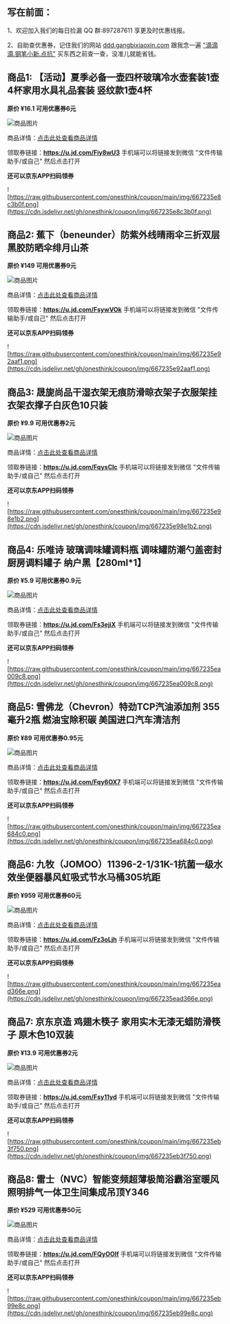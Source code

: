 ## 写在前面：

1、欢迎加入我们的每日捡漏 QQ 群:897287611 享更及时优惠线报。

2、自助查优惠券，记住我们的网站 [ddd.gangbixiaoxin.com](https://ddd.gangbixiaoxin.com) 跟我念一遍 ["滴滴滴.钢笔小新.点抗"](https://ddd.gangbixiaoxin.com) 买东西之前查一查，没准儿就能省钱。

## 商品1: 【活动】夏季必备一壶四杯玻璃冷水壶套装1壶4杯家用水具礼品套装 竖纹款1壶4杯

**原价 ¥16.1 可用优惠券6元**

![商品图片](http://img14.360buyimg.com/n1/jfs/t1/196355/1/47156/143178/667233bfFe4c1c8f4/a72d77f1c38e1422.jpg)

商品详情：[点击此处查看商品详情](https://union-click.jd.com/jdc?e=1003156031&amp;p=JF8BARwJK1olXwMAV1hZDU4WC18IGlsUWgAKUVddDU4SBF9MRANLAjZbERscSkAJHTdNTwcKBlMdBgABFksWA24PHVMQVAYHUVtaFxJSXzI4XSBLKENrJiQ_Cxd-QTJYX14WOUZGNFJROEonAG4IHFITWgALUW5cWEpHAj8JS1olXQYyFTBdDUwfA28AEmsUbQYEVFdbD0ofA2oIGlglXQ4FZInwsJ6dsrqAoo-L1dG784vUtJ-Ji184K1glXQcDVl5ZD0oVA184G2sWbVhsVQ1VCE0UBWZmRhJIWUFXVRozCEsUBmwAHlgSbQQDVVxfOHsnRzAMG1wVHQNGNSAIXRdWeBpIfS5gKQN4OlwKXj1cRC9OTR0XNVhdJF0bf3sXMw)

领取券链接：**https://u.jd.com/Fiy8wU3** 手机端可以将链接发到微信 "文件传输助手/或自己" 然后点击打开

**还可以京东APP扫码领券**

![https://raw.githubusercontent.com/onesthink/coupon/main/img/667235e8c3b0f.png](https://cdn.jsdelivr.net/gh/onesthink/coupon/img/667235e8c3b0f.png)

## 商品2: 蕉下（beneunder）防紫外线晴雨伞三折双层黑胶防晒伞绯月山茶

**原价 ¥149 可用优惠券9元**

![商品图片](http://img14.360buyimg.com/n1/jfs/t1/166079/11/27712/75558/6671761eFad254a1c/39512e765e5836d2.jpg)

商品详情：[点击此处查看商品详情](https://union-click.jd.com/jdc?e=1003156031&amp;p=JF8BARoJK1olXwQBVV9fDksXAF8IGloUXAcEXFdYCkwnRzBQRQQlBENHFRxWFlVPRjtUBABAQlRcCEBdCUoWAm4OE1IQXwEdDRsBVXtqCnFSTj9IG2NAKj0bfAwNYh1qbDhDUQoyVW5eCUsQCmkPHVIQbQdSVQ5cWEpHAl8IG2tDMwYDVV9cCUIXAGw4GmsVWwYLUllcAEsQB28KK1sdWjbV-eaIgvrCi9bchdPC5KHX3eKJlsMnM18LK1sUXAQCUFlcCksnM284GGtLMwdRUQwKCB8fbTJBRl9SCUFFOl5dC04fC24JG2sXXAcAVm5tOBBzaGtwWgQTVGB5AzgkWj5tXG58WBsdFWgAUF1ZSB1WAD9jfB9DJVULVlZtCHs)

领取券链接：**https://u.jd.com/FsywVOk** 手机端可以将链接发到微信 "文件传输助手/或自己" 然后点击打开

**还可以京东APP扫码领券**

![https://raw.githubusercontent.com/onesthink/coupon/main/img/667235e92aaf1.png](https://cdn.jsdelivr.net/gh/onesthink/coupon/img/667235e92aaf1.png)

## 商品3: 晟旎尚品干湿衣架无痕防滑晾衣架子衣服架挂衣架衣撑子白灰色10只装

**原价 ¥9.9 可用优惠券2元**

![商品图片](http://img14.360buyimg.com/n1/jfs/t1/180661/14/46259/123026/666a639aFf4520dfb/3b3c80b2d894f248.jpg)

商品详情：[点击此处查看商品详情](https://union-click.jd.com/jdc?e=1003156031&amp;p=JF8BARoJK1olXwMKVFpfDU8UBl8IGloVXQIHUllfAEgnRzBQRQQlBENHFRxWFlVPRjtUBABAQlRcCEBdCUoXA2sNHVwXVQUdDRsBVXtMBRtRel9zVWYKIgghaTJqaDhycgR1UQoyVW5eCUsQCmkPHVIQbQdSVQ5cWEpHAl8IG2tDMwYDVV9cCUsTBW44GmsVWwYLUllcAEsfAmgOK1sdWjbV-eaIgvrCi9bchdPC5KHX3eKJlsMnM18LK1sUXAQCUFlcCksnM284GGtLMwdRUlxcWx9FbTJBRl9SC0JGOl5dCE4RC2YMHGsXXAcAVm5tOB9AZT9VaFtNKFxbIRw9cyxMAxBMWgZRWmgAFQ41YQ1KdidIflpNCE9EIj1tCHs)

领取券链接：**https://u.jd.com/FqysClc** 手机端可以将链接发到微信 "文件传输助手/或自己" 然后点击打开

**还可以京东APP扫码领券**

![https://raw.githubusercontent.com/onesthink/coupon/main/img/667235e98e1b2.png](https://cdn.jsdelivr.net/gh/onesthink/coupon/img/667235e98e1b2.png)

## 商品4: 乐唯诗 玻璃调味罐调料瓶 调味罐防潮勺盖密封厨房调料罐子 纳户黑【280ml*1】

**原价 ¥5.9 可用优惠券0.9元**

![商品图片](http://img14.360buyimg.com/n1/jfs/t1/233909/28/19483/26243/666f9fc6Fbd7290c5/3c6af6c0d46bf337.jpg)

商品详情：[点击此处查看商品详情](https://union-click.jd.com/jdc?e=1003156031&amp;p=JF8BARwJK1olXwMKVFpZCkMVAl8IGloTXQQEUlZfAU8fB19MRANLAjZbERscSkAJHTdNTwcKBlMdBgABFksWAmkIGV0TVQQLUFZZFxJSXzI4GT9yWlxpFyY9DzVjdW9RSyEcXU5_JFJROEonAG4IHFITWgALUW5cWEpHAj8JS1olXQYyFTBdCUsXAWoOE2sUbQYEVFdbD0ofAGwAGV8lXQ4FZInwsJ6dsrqAoo-L1dG784vUtJ-Ji184K1glXQcDVl5ZD0oVA184G2sWbVhsVQ1aDUIXAGtmRhJIWUFZEF0zCEsXBmYMG1sVbQQDVVxfOHsnRjlyaC98H2VwBj08VBZsQS1KXz5MJlR3OlwEU0lqRwdJfwAcCVt2JjoLdHsXMw)

领取券链接：**https://u.jd.com/Fs3ejiX** 手机端可以将链接发到微信 "文件传输助手/或自己" 然后点击打开

**还可以京东APP扫码领券**

![https://raw.githubusercontent.com/onesthink/coupon/main/img/667235ea009c8.png](https://cdn.jsdelivr.net/gh/onesthink/coupon/img/667235ea009c8.png)

## 商品5: 雪佛龙（Chevron）特劲TCP汽油添加剂 355毫升2瓶 燃油宝除积碳 美国进口汽车清洁剂

**原价 ¥89 可用优惠券0.95元**

![商品图片](http://img14.360buyimg.com/n1/jfs/t1/245827/20/8062/154387/665ac3b0F48803be1/4491fef1af26034a.png)

商品详情：[点击此处查看商品详情](https://union-click.jd.com/jdc?e=1003156031&amp;p=JF8BAQcJK1olXDYHU1tfCU0TMytXQwVKbV9HER8fA1UJWypcR0ROCBlQCgJDDUwSAW4OH0RMGFpfZAk9fyJEczhWeSNBL1QBHFwIejkXfykEF2sUbQUDVFlUDkwRCmo4GgsUDQdSVQ5cOEsXMzlmG1oUXAcCVFtUCHsWM28OG1ITWgcKV1pbAE0nA2cPK4y45dOI5YvVsZ-Ji7ixvI6c4dKc3G5tOEgnA24JGVsRWgcAVG5tCHsUMzFmGggTXwYHU18zVQJKByhUGwR7XQYCVlpaAEweM20JGlkXbTYyJi06VEJwWTFBeydzCHgEHDoHSTtkXwgPdVljJEFlUBcDdipcSB1-XiVtJzYCZA)

领取券链接：**https://u.jd.com/Fqy6OX7** 手机端可以将链接发到微信 "文件传输助手/或自己" 然后点击打开

**还可以京东APP扫码领券**

![https://raw.githubusercontent.com/onesthink/coupon/main/img/667235ea684c0.png](https://cdn.jsdelivr.net/gh/onesthink/coupon/img/667235ea684c0.png)

## 商品6: 九牧（JOMOO）11396-2-1/31K-1抗菌一级水效坐便器暴风虹吸式节水马桶305坑距

**原价 ¥959 可用优惠券60元**

![商品图片](http://img14.360buyimg.com/n1/jfs/t1/245217/39/11357/76045/66717caaF20ce3c1f/98b80b5e4cdf2bcf.jpg)

商品详情：[点击此处查看商品详情](https://union-click.jd.com/jdc?e=1003156031&amp;p=JF8BASIJK1olXwMEXVhaDkgTAF8IGloUXwcHV1dfCkonRzBQRQQlBENHFRxWFlVPRjtUBABAQlRcCEBdCUoWAW4NGFIXXwcdDRsBVXtkBAlQQgUcOGR1HAstTQleemtjeB11UQoyVW5eCUsQCmkPHVIQbQdSVQ5cWEpHAl8IG2tXM9Cs1ojnl56aqraNgo6Y9NGT2W5cOEsRA2YOHFodXwcGVVxtCEMQM7ilo46f7NOK7YrDgJyupLqBp4-L1TYyZF1tCEoWAW8MHFoXXTYyVG5eOBV5AjwPHlwVD1JsCRcADAxWXTlmG1sVWAACVVlbOEkWAm0KK2slIWF3HR8daypccC1cEyZDNUZhE1wfAQBqbW11cDt3HG9lHAwOTzxgcTBBXWsVbQ)

领取券链接：**https://u.jd.com/Fz3oLjh** 手机端可以将链接发到微信 "文件传输助手/或自己" 然后点击打开

**还可以京东APP扫码领券**

![https://raw.githubusercontent.com/onesthink/coupon/main/img/667235ead366e.png](https://cdn.jsdelivr.net/gh/onesthink/coupon/img/667235ead366e.png)

## 商品7: 京东京造 鸡翅木筷子 家用实木无漆无蜡防滑筷子 原木色10双装

**原价 ¥13.9 可用优惠券2元**

![商品图片](http://img14.360buyimg.com/n1/jfs/t1/162616/11/46179/126499/66548da5Fa7591722/f1ea43c817cc61ef.jpg)

商品详情：[点击此处查看商品详情](https://union-click.jd.com/jdc?e=1003156031&amp;p=JF8BARoJK1olXwMLUV9dDkkRC18IGloUXgYCU1lbCkwnRzBQRQQlBENHFRxWFlVPRjtUBABAQlRcCEBdCUoWAG8IHFwTXwEdDRsBVXtuQihzQzNTA2ZnTlcuTgJPUDIBeyh1UQoyVW5eCUsQCmkPHVIQbQdSVQ5cWEpHAl8IG2tDMwYDVV9cAEwQAmw4GmsVWwYLUllcAEkUAW0NK1sdWjbV-eaIgvrCi9bchdPC5KHX3eKJlsMnM18LK1sUXAQCUFlcCksnM284GGtLMwdRUlxdDUwTbTJBRl9SHgRXOl5dCEkQAm8NHWsXXAcAVm5tOBVqYhx-cixOLQcEIAA1Qx9QdG1jSDscHGgAFxsPTxZAfzddE1JFJXNGHAZtCHs)

领取券链接：**https://u.jd.com/Fsy11yd** 手机端可以将链接发到微信 "文件传输助手/或自己" 然后点击打开

**还可以京东APP扫码领券**

![https://raw.githubusercontent.com/onesthink/coupon/main/img/667235eb3f750.png](https://cdn.jsdelivr.net/gh/onesthink/coupon/img/667235eb3f750.png)

## 商品8: 雷士（NVC）智能变频超薄极简浴霸浴室暖风照明排气一体卫生间集成吊顶Y346

**原价 ¥529 可用优惠券50元**

![商品图片](http://img14.360buyimg.com/n1/jfs/t1/179992/38/46449/127523/6671a884F5b4f368e/f107e6cf77c9c1b4.jpg)

商品详情：[点击此处查看商品详情](https://union-click.jd.com/jdc?e=1003156031&amp;p=JF8BAREJK1olXDYCVV9cCU8QAm4LEl4lGVlaCgFtUQ5SQi0DBUVNGFJeSwUIFxlJX3EIGloUXAIFVV9eAU4IWipURmteOmJeKzc1Wit0UxZ0bgVDGVAFBD0LBEcnAl8LGlsSVAAFUldYOEpHAj8JS1pFXDYCVG4LZksWAm4IHlIWXAIyVW5dDkseBWgJE1kRWwcLZF5VD3vArtfdkerA1b_WytaKsezCitPchdMlbTYBZF5cCUkXB2gJGVslbQYyV24DZkpEBGpcGl8cM1tLCVoaTRVebW8IG14dWgECUW5fCUoVAV84Kz9UO3JdVyNaUDweX2hDGCQdIHZVADgqASUVAmdVex11NFx-FDgVfBYfSho4G2s)

领取券链接：**https://u.jd.com/FQyOOIf** 手机端可以将链接发到微信 "文件传输助手/或自己" 然后点击打开

**还可以京东APP扫码领券**

![https://raw.githubusercontent.com/onesthink/coupon/main/img/667235eb99e8c.png](https://cdn.jsdelivr.net/gh/onesthink/coupon/img/667235eb99e8c.png)

